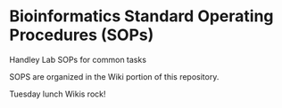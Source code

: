 # Bioinformatics Standard Operating Procedures (SOPs)
Handley Lab SOPs for common tasks

SOPS are organized in the Wiki portion of this repository.

Tuesday lunch Wikis rock!

